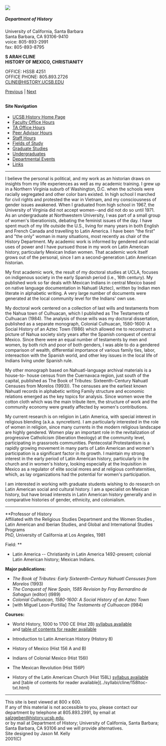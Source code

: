 ## ![](../webaccesssymbol.gif)

##### Department of History  
University of California, Santa Barbara  
Santa Barbara, CA 93106-9410  
voice: 805-893-2991  
fax: 805-893-8795  

**S ARAH CLINE  
HISTORY OF MEXICO, CHRISTIANITY**

OFFICE: HSSB 4251  
OFFICE PHONE: 805.893.2726  
[CLINE@HISTORY.UCSB.EDU](mailto:CLINE@HISTORY.UCSB.EDU)

[Previous](/faculty/brownlee-txt.htm) | [Next](/faculty/cohen-txt.htm)

##  



#### Site Navigation

  * [UCSB History Home Page](http://www.history.ucsb.edu)
  * [Faculty Office Hours](../facultydirectory-txt.htm)
  * [TA Office Hours](../graduatedirectory-txt.htm)
  * [Peer Advisor Hours](../advising-txt.htm)
  * [Staff Hours](../deptinfo-txt.htm)
  * [Fields of Study](../fields/programs-txt.htm)
  * [Graduate Studies](../grads/index-txt.htm)
  * [Undergraduates](../ugrads/index-txt.htm)
  * [Departmental Events](../events-txt.htm)
  * [Links](../links-txt.htm)

* * *

I believe the personal is political, and my work as an historian draws on
insights from my life experiences as well as my academic training. I grew up
in a Northern Virginia suburb of Washington, D.C. when the schools were
racially segregated and other color bars existed. In high school I marched for
civil rights and protested the war in Vietnam, and my consciousness of gender
issues awakened. When I graduated from high school in 1967, the University of
Virginia did not accept women--and did not do so until 1971. As an
undergraduate at Northwestern University, I was part of a small group of
women's liberationists, debating the feminist issues of the day. I have spent
much of my life outside the U.S., living for many years in both English and
French Canada and travelling to Latin America. I have been "the first" and
"the only" woman in many situations, most recently as chair of the History
Department. My academic work is informed by gendered and racial uses of power
and I have pursued those in my work on Latin American history, particularly
Mexican Indian women. That academic work itself grows out of the personal,
since I am a second-generation Latin American historian.

My first academic work, the result of my doctoral studies at UCLA, focuses on
indigenous society in the early Spanish period (i.e., 16th century). My
published work so far deals with Mexican Indians in central Mexico based on
native language documentation in Nahuatl (Aztec), written by Indian men
literate in alphabetic writing. A very large number of documents were
generated at the local community level for the Indians' own use.

My doctoral work centered on a collection of last wills and testaments from
the Nahua town of Culhuacan, which I published as The Testaments of Culhuacan
(1984). The analysis of those wills was my doctoral dissertation, published as
a separate monograph, Colonial Culhuacan, 1580-1600: A Social History of an
Aztec Town (1986) which allowed me to reconstruct a picture of Nahua society
sixty years after the Spanish conquest of central Mexico. Since there were an
equal number of testaments by men and women, by both rich and poor of both
genders, I was able to do a gendered comparison of wealth, differential
importance of various family ties, labor, intereaction with the Spanish world,
and other key issues in the local life of Indians living under Spanish rule.

My other monograph based on Nahuatl-language archival materials is a house-to-
house census from the Cuernavaca region, just south of the capital, published
as The Book of Tributes: Sixteenth-Century Nahuatl Censuses from Morelos
(1993)). The censuses are the earliest known Nahuatl records in alphabetic
writing Family structure and economic relations emerged as the key topics for
analysis. Since women wove the cotton cloth which was the main tribute item,
the structure of work and the community economy were greatly affected by
women's contributions.

My current research is on religion in Latin America, with special interest in
religious blending (a.k.a. syncretism). I am particularly interested in the
role of women in religion, since many currents in the modern religious
landscape are highly gendered. Women play an important role in the
revitalization of progressive Catholicism (liberation theology) at the
community level, participating in grassroots communities. Pentecostal
Protestantism is a rapidly growing movement in many parts of Latin American
and women's participation is a significant factor in its growth. I maintain my
strong interest in the early period of Latin American history, particularly in
the church and in women's history, looking especially at the Inquisition in
Mexico as a regulator of elite social mores and at religious confraternities,
which, as lay organizations had the potential for women's participation.

I am interested in working with graduate students wishing to do research on
Latin American social and cultural history. I am a specialist on Mexican
history, but have broad interests in Latin American history generally and in
comparative histories of gender, ethnicity, and colonialism.

* * *

**Professor of History  
Affiliated with the Religious Studies Department and the Women Studies , Latin
American and Iberian Studies, and Global and International Studies Programs  
PhD, University of California at Los Angeles, 1981  
  
Field: **

  * Latin America -- Christianity in Latin America 1492-present; colonial Latin American history; Mexican Indians.

**Major publications:**

  * _The Book of Tributes: Early Sixteenth-Century Nahuatl Censuses from Morelos_ (1993)
  * _The Conquest of New Spain, 1585 Revision by Fray Bernardino de Sahagun_ (editor) (l989)
  * _Colonial Culhuacan, 1580-1600: A Social History of an Aztec Town_
  * [with Miguel Leon-Portilla] _The Testaments of Culhuacan_ (l984)

**Courses:**

  * World History, 1000 to 1700 CE (Hist 2B) [syllabus available](../syllabi/cline/2b-txt.html)  
and [table of contents for reader available](../syllabi/cline/2btoc-txt.html)

  * Introduction to Latin American History (History 8) 
  * History of Mexico (Hist 156 A and B) 
  * Indians of Colonial Mexico (Hist 156I) 
  * The Mexican Revolution (Hist 156P) 
  * History of the Latin American Church (Hist 158L) [syllabus available](../syllabi/cline/158l-txt.html)  
and [table of contents for reader available](../syllabi/cline/158ltoc-
txt.html)

* * *

This site is best viewed at 800 x 600.  
If any of this material is not accessible to you, please contact our
department by telephone at 805.893.2991, by email at
salzgeber@history.ucsb.edu,  
or by mail at Department of History; University of California, Santa Barbara;
Santa Barbara, CA 93106 and we will provide alternatives.  
Site designed by Jason M. Kelly  
2001(C)


